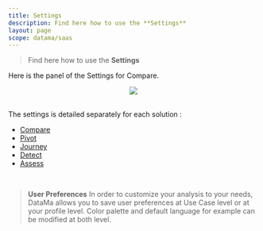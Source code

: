 ```yaml
---
title: Settings
description: Find here how to use the **Settings**
layout: page
scope: datama/saas
---
```


> Find here how to use the **Settings**

Here is the panel of the Settings for Compare.
<br>
<center><img src="{{site.url}}/{{site.baseurl}}/core_app/new/interface/subheader/settings/images/settings.jpg"/></center>
<br>

The settings is detailed separately for each solution :
- [Compare]({{site.url}}/{{site.baseurl}}/core_app/new/compare/interface/subheader/settings.html)
- [Pivot]({{site.url}}/{{site.baseurl}}/core_app/new/pivot/interface/subheader/settings.html)
- [Journey]({{site.url}}/{{site.baseurl}}docs/core_app/new/journey/interface/journey_header.html)
- [Detect]({{site.url}}/{{site.baseurl}}/core_app/new/detect/settings.html)
- [Assess]({{site.url}}/{{site.baseurl}}/core_app/new/assess/settings.html)


<br>

> **User Preferences**
In order to customize your analysis to your needs, DataMa allows you to save user preferences at Use Case level or at your profile level.
Color palette and default language for example can be modified at both level.
